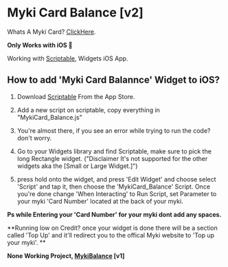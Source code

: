 # Myki Card Balance [v2] 

Whats A Myki Card? [ClickHere](https://www.ptv.vic.gov.au/tickets/myki/buy-a-myki-and-top-up/myki-pass/).

**Only Works with iOS 🍌**

Working with [Scriptable](https://apps.apple.com/us/app/scriptable/id1405459188?ign-mpt=uo%3D4), Widgets iOS App.

## How to add 'Myki Card Balannce' Widget to iOS?

1) Download [Scriptable](https://apps.apple.com/us/app/scriptable/id1405459188?ign-mpt=uo%3D4) From the App Store.

2) Add a new script on scriptable, copy everything in "MykiCard_Balance.js"

3) You're almost there, if you see an error while trying to run the code? don't worry.

4) Go to your Widgets library and find Scriptable, make sure to pick the long Rectangle widget. ("Disclaimer It's not supported for the other widgets aka the [Small or Large Widget.]")

5) press hold onto the widget, and press 'Edit Widget' and choose select 'Script' and tap it, then choose the 'MykiCard_Balance' Script. 
Once you're done change 'When Interacting' to Run Script, set Parameter to your myki 'Card Number' located at the back of your myki.

**Ps while Entering your 'Card Number' for your myki dont add any spaces.**

**Running low on Credit? once your widget is done there will be a section called 'Top Up' and it'll redirect you to the 
offical Myki website to 'Top up your myki'. **

**None Working Project, [MykiBalance](https://github.com/imchlorine/MykiBalance) [v1]**
